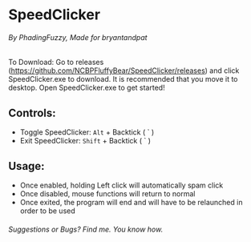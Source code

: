 # SpeedClicker
###### By PhadingFuzzy, Made for bryantandpat
To Download: Go to releases (https://github.com/NCBPFluffyBear/SpeedClicker/releases) and click SpeedClicker.exe to download. It is recommended that you move it to desktop. Open SpeedClicker.exe to get started!
## Controls:
- Toggle SpeedClicker: `Alt` + Backtick ( \` )
- Exit SpeedClicker: `Shift` + Backtick ( \` )

## Usage:
- Once enabled, holding Left click will automatically spam click
- Once disabled, mouse functions will return to normal
- Once exited, the program will end and will have to be relaunched in order to be used

###### Suggestions or Bugs? Find me. You know how.
